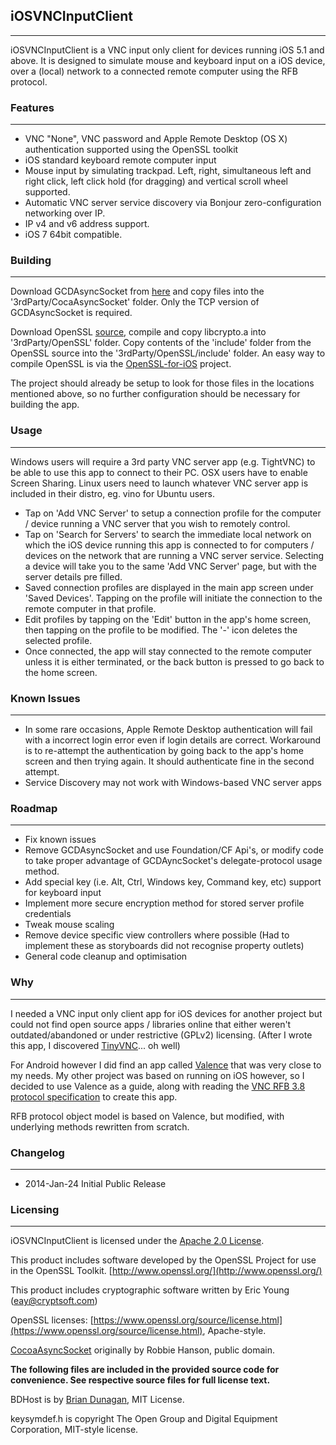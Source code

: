 ## iOSVNCInputClient
---
iOSVNCInputClient is a VNC input only client for devices running iOS 5.1 and above.  It is designed to simulate mouse and keyboard input on a iOS device, over a (local) network to a connected remote computer using the RFB protocol.

### Features
---
*  VNC "None", VNC password and Apple Remote Desktop (OS X) authentication supported using the OpenSSL toolkit
*  iOS standard keyboard remote computer input
*  Mouse input by simulating trackpad.  Left, right, simultaneous left and right click, left click hold (for dragging) and vertical scroll wheel supported.
*  Automatic VNC server service discovery via Bonjour zero-configuration networking over IP.
*  IP v4 and v6 address support.
*  iOS 7 64bit compatible.

### Building
---
Download GCDAsyncSocket from [here](https://github.com/robbiehanson/CocoaAsyncSocket/) and copy files into the '3rdParty/CocaAsyncSocket' folder.  Only the TCP version of GCDAsyncSocket is required.

Download OpenSSL [source](https://www.openssl.org/source/), compile and copy libcrypto.a into '3rdParty/OpenSSL' folder.  Copy contents of the 'include' folder from the OpenSSL source into the '3rdParty/OpenSSL/include' folder.  An easy way to compile OpenSSL is via the [OpenSSL-for-iOS](https://github.com/x2on/OpenSSL-for-iPhone) project.

The project should already be setup to look for those files in the locations mentioned above, so no further configuration should be necessary for building the app.

### Usage
---
Windows users will require a 3rd party VNC server app (e.g. TightVNC) to be able to use this app to connect to their PC.  OSX users have to enable Screen Sharing.  Linux users need to launch whatever VNC server app is included in their distro, eg. vino for Ubuntu users.

*  Tap on 'Add VNC Server' to setup a connection profile for the computer / device running a VNC server that you wish to remotely control.  
*  Tap on 'Search for Servers' to search the immediate local network on which the iOS device running this app is connected to for computers / devices on the network that are running a VNC server service.  Selecting a device will take you to the same 'Add VNC Server' page, but with the server details pre filled.
*  Saved connection profiles are displayed in the main app screen under 'Saved Devices'.  Tapping on the profile will initiate the connection to the remote computer in that profile.
*  Edit profiles by tapping on the 'Edit' button in the app's home screen, then tapping on the profile to be modified.  The '-' icon deletes the selected profile.
*  Once connected, the app will stay connected to the remote computer unless it is either terminated, or the back button is pressed to go back to the home screen.

### Known Issues 
---
* In some rare occasions, Apple Remote Desktop authentication will fail with a incorrect login error even if login details are correct.  Workaround is to re-attempt the authentication by going back to the app's home screen and then trying again.  It should authenticate fine in the second attempt.
* Service Discovery may not work with Windows-based VNC server apps
 
### Roadmap
---
*  Fix known issues
*  Remove GCDAsyncSocket and use Foundation/CF Api's, or modify code to take proper advantage of GCDAyncSocket's delegate-protocol usage method.
*  Add special key (i.e. Alt, Ctrl, Windows key, Command key, etc) support for keyboard input
*  Implement more secure encryption method for stored server profile credentials
*  Tweak mouse scaling
*  Remove device specific view controllers where possible (Had to implement these as storyboards did not recognise property outlets)
*  General code cleanup and optimisation

### Why
---
I needed a VNC input only client app for iOS devices for another project but could not find open source apps / libraries online that either weren't outdated/abandoned or under restrictive (GPLv2) licensing.  (After I wrote this app, I discovered [TinyVNC](https://github.com/sergeystoma/tinyvnc)... oh well)

For Android however I did find an app called [Valence](http://cafbit.com/valence/) that was very close to my needs.  My other project was based on running on iOS however, so I decided to use Valence as a guide, along with reading the [VNC RFB 3.8 protocol specification](www.realvnc.com/docs/rfbproto.pdf) to create this app.  

RFB protocol object model is based on Valence, but modified, with underlying methods rewritten from scratch.

### Changelog
---
* 2014-Jan-24	Initial Public Release

### Licensing
---
iOSVNCInputClient is licensed under the [Apache 2.0 License](http://www.apache.org/licenses/LICENSE-2.0).

This product includes software developed by the OpenSSL Project for use in the OpenSSL Toolkit. [http://www.openssl.org/](http://www.openssl.org/)

This product includes cryptographic software written by Eric Young (eay@cryptsoft.com)

OpenSSL licenses: [https://www.openssl.org/source/license.html](https://www.openssl.org/source/license.html), Apache-style.

[CocoaAsyncSocket](https://github.com/robbiehanson/CocoaAsyncSocket/wiki/License) originally by Robbie Hanson, public domain.

**The following files are included in the provided source code for convenience.  See respective source files for full license text.**

BDHost is by [Brian Dunagan](http://bdunagan.com/2009/11/28/iphone-tip-no-nshost/), MIT License.

keysymdef.h is copyright The Open Group and Digital Equipment Corporation, MIT-style license.
